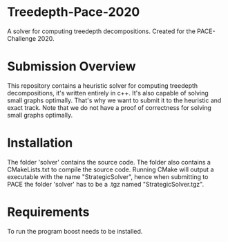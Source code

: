 # Treedepth-Pace-2020
A solver for computing treedepth decompositions. Created for the PACE-Challenge 2020.

# Submission Overview
This repository contains a heuristic solver for computing treedepth decompositions, it's written entirely in c++. It's also capable of solving small graphs optimally. That's why we want to submit it to the heuristic and exact track.
Note that we do not have a proof of correctness for solving small graphs optimally.

# Installation
The folder 'solver' contains the source code. The folder also contains a CMakeLists.txt to compile the source code.
Running CMake will output a executable with the name "StrategicSolver", hence when submitting to PACE the folder 'solver' has to be a .tgz named "StrategicSolver.tgz".

# Requirements
To run the program boost needs to be installed.